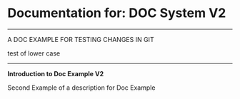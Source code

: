 # Documentation for: DOC System V2

---

A DOC EXAMPLE FOR TESTING CHANGES IN GIT

test of lower case 

---

**Introduction to Doc Example V2**

Second Example of a description for Doc Example
